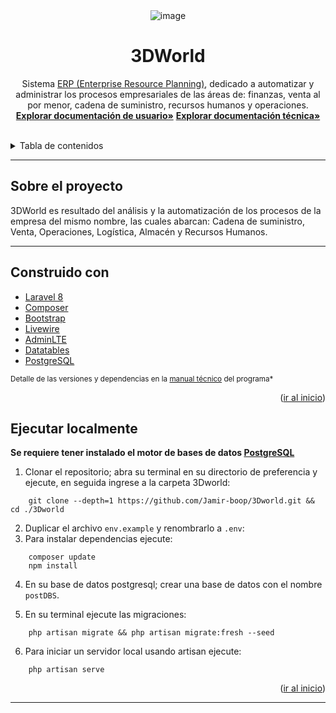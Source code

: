 <!-- LOGO -->
<div align="center" id="top">
<img src="screenshots/index.png" alt="image" border="0">
  <h1 align="center">3DWorld</h1>
  <p align="center">
    Sistema <a href="https://dynamics.microsoft.com/es-mx/erp/define-erp/">ERP (Enterprise Resource Planning)</a>, dedicado a automatizar y administrar los procesos empresariales de las áreas de: finanzas, venta al por menor, cadena de suministro, recursos humanos y operaciones.
    <br />
    <a href="https://www.keepandshare.com/doc9/27780/manual-de-usuario-erp-laravel-pdf-2-2-meg?dn=y&dnad=y"><strong>Explorar documentación de usuario»</strong></a>
    <a href="https://www.keepandshare.com/doc9/27781/manual-tecnico-erp-laravel-pdf-1-9-meg?da=y"><strong>Explorar documentación técnica»</strong></a>
    <br />
  </p>
</div>
<br />

<!-- TABLE OF CONTENTS -->
<details>
  <summary>Tabla de contenidos</summary>
  <ol>
    <li>
      <a href="#sobre-el-proyecto">Sobre el Proyecto</a>
    </li>
    <li>
        <a href="#construido-con">Construido Con</a>
    </li>
    <li>
      <a href="#ejecutar-localmente">Ejecutar localmente 🚀</a>
    </li>
  </ol>
</details>
<hr>

## Sobre el proyecto
3DWorld es resultado del análisis y la automatización de los procesos de la empresa del mismo nombre, las cuales abarcan: Cadena de suministro, Venta, Operaciones, Logística, Almacén y Recursos Humanos.
<hr>

## Construido con
-   [Laravel 8](https://laravel.com/)
-   [Composer](https://getcomposer.org/)
-   [Bootstrap](https://getbootstrap.com/)
-   [Livewire](https://laravel-livewire.com/)
-   [AdminLTE](https://adminlte.io/docs/3.1/)
-   [Datatables](https://www.datatables.net/)
-   [PostgreSQL](https://www.postgresql.org/)

<small>Detalle de las versiones y dependencias en la <a href="https://www.keepandshare.com/doc9/27781/manual-tecnico-erp-laravel-pdf-1-9-meg?da=y">manual técnico</a> del programa*</small>

<p align="right">(<a href="#top">ir al inicio</a>)</p>

## Ejecutar localmente
**Se requiere tener instalado el motor de bases de datos [PostgreSQL](https://www.postgresql.org/)**

1. Clonar el repositorio; abra su terminal en su directorio de preferencia y ejecute, en seguida ingrese a la carpeta 3Dworld:

```
    git clone --depth=1 https://github.com/Jamir-boop/3Dworld.git && cd ./3Dworld
```
2. Duplicar el archivo `env.example` y renombrarlo a `.env`:
3. Para instalar dependencias ejecute:

```
    composer update
    npm install
```

4. En su base de datos postgresql; crear una base de datos con el nombre `postDBS`.

5. En su terminal ejecute las migraciones:
```
    php artisan migrate && php artisan migrate:fresh --seed
```
6. Para iniciar un servidor local usando artisan ejecute:
```
    php artisan serve
```


<p align="right">(<a href="#top">ir al inicio</a>)</p>
<hr>

